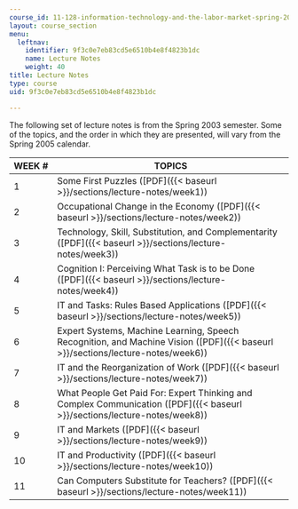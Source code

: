 ```yaml
---
course_id: 11-128-information-technology-and-the-labor-market-spring-2005
layout: course_section
menu:
  leftnav:
    identifier: 9f3c0e7eb83cd5e6510b4e8f4823b1dc
    name: Lecture Notes
    weight: 40
title: Lecture Notes
type: course
uid: 9f3c0e7eb83cd5e6510b4e8f4823b1dc

---
```


The following set of lecture notes is from the Spring 2003 semester. Some of the topics, and the order in which they are presented, will vary from the Spring 2005 calendar.

| WEEK # | TOPICS |
| --- | --- |
| 1 | Some First Puzzles ([PDF]({{< baseurl >}}/sections/lecture-notes/week1)) |
| 2 | Occupational Change in the Economy ([PDF]({{< baseurl >}}/sections/lecture-notes/week2)) |
| 3 | Technology, Skill, Substitution, and Complementarity ([PDF]({{< baseurl >}}/sections/lecture-notes/week3)) |
| 4 | Cognition I: Perceiving What Task is to be Done ([PDF]({{< baseurl >}}/sections/lecture-notes/week4)) |
| 5 | IT and Tasks: Rules Based Applications ([PDF]({{< baseurl >}}/sections/lecture-notes/week5)) |
| 6 | Expert Systems, Machine Learning, Speech Recognition, and Machine Vision ([PDF]({{< baseurl >}}/sections/lecture-notes/week6)) |
| 7 | IT and the Reorganization of Work ([PDF]({{< baseurl >}}/sections/lecture-notes/week7)) |
| 8 | What People Get Paid For: Expert Thinking and Complex Communication ([PDF]({{< baseurl >}}/sections/lecture-notes/week8)) |
| 9 | IT and Markets ([PDF]({{< baseurl >}}/sections/lecture-notes/week9)) |
| 10 | IT and Productivity ([PDF]({{< baseurl >}}/sections/lecture-notes/week10)) |
| 11 | Can Computers Substitute for Teachers? ([PDF]({{< baseurl >}}/sections/lecture-notes/week11))